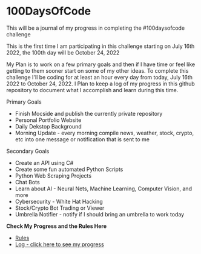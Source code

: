 # 100DaysOfCode
This will be a journal of my progress in completing the #100daysofcode challenge

This is the first time I am participating in this challenge starting on July 16th 2022, the 100th day will be October 24, 2022

My Plan is to work on a few primary goals and then if I have time or feel like getting to them sooner start on some of my other ideas.
To complete this challenge I'll be coding for at least an hour every day from today, July 16th 2022 to October 24, 2022.
I Plan to keep a log of my progress in this github repository to document what I accomplish and learn during this time.

Primary Goals
  * Finish Mocside and publish the currently private repository
  * Personal Portfolio Website
  * Daily Dekstop Background
  * Morning Update - every morning compile news, weather, stock, crypto, etc into one message or notification that is sent to me
  
Secondary Goals
  * Create an API using C#
  * Create some fun automated Python Scripts
  * Python Web Scraping Projects
  * Chat Bots
  * Learn about AI - Neural Nets, Machine Learning, Computer Vision, and more
  * Cybersecurity - White Hat Hacking
  * Stock/Crypto Bot Trading or Viewer
  * Umbrella Notifier - notify if I should bring an umbrella to work today


**Check My Progress and the Rules Here**
* [Rules](rules.md)
* [Log - click here to see my progress](log.md)
